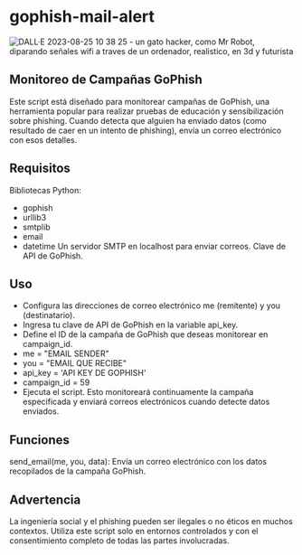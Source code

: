 # gophish-mail-alert


![DALL·E 2023-08-25 10 38 25 - un gato hacker, como Mr Robot, diparando señales wifi a traves de un ordenador,  realistico, en 3d y futurista](https://github.com/jarvarbin/gophish-mail-alert/assets/93614373/db0371f2-1ea0-4baf-9b54-3f12ecc11695)


## Monitoreo de Campañas GoPhish
Este script está diseñado para monitorear campañas de GoPhish, una herramienta popular para realizar pruebas de educación y sensibilización sobre phishing. Cuando detecta que alguien ha enviado datos (como resultado de caer en un intento de phishing), envía un correo electrónico con esos detalles.

## Requisitos
Bibliotecas Python:
- gophish
- urllib3
- smtplib
- email
- datetime
Un servidor SMTP en localhost para enviar correos.
Clave de API de GoPhish.

## Uso
- Configura las direcciones de correo electrónico me (remitente) y you (destinatario).
- Ingresa tu clave de API de GoPhish en la variable api_key.
- Define el ID de la campaña de GoPhish que deseas monitorear en campaign_id.
- me = "EMAIL SENDER"
- you = "EMAIL QUE RECIBE"
- api_key = 'API KEY DE GOPHISH'
- campaign_id = 59
- Ejecuta el script. Esto monitoreará continuamente la campaña especificada y enviará correos electrónicos cuando detecte datos enviados.
## Funciones
send_email(me, you, data): Envía un correo electrónico con los datos recopilados de la campaña GoPhish.
## Advertencia
La ingeniería social y el phishing pueden ser ilegales o no éticos en muchos contextos. Utiliza este script solo en entornos controlados y con el consentimiento completo de todas las partes involucradas.
